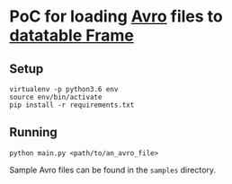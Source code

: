 # PoC for loading [Avro](https://avro.apache.org/) files to [datatable Frame](https://datatable.readthedocs.io/en/latest/api/frame.html)

## Setup
```shell script
virtualenv -p python3.6 env
source env/bin/activate
pip install -r requirements.txt
```

## Running
```shell script
python main.py <path/to/an_avro_file>
```
Sample Avro files can be found in the `samples` directory.

